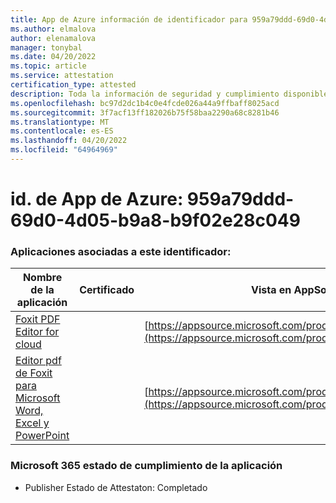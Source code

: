 ```yaml
---
title: App de Azure información de identificador para 959a79ddd-69d0-4d05-b9a8-b9f02e28c049
ms.author: elmalova
author: elenamalova
manager: tonybal
ms.date: 04/20/2022
ms.topic: article
ms.service: attestation
certification_type: attested
description: Toda la información de seguridad y cumplimiento disponible para 959a79ddd-69d0-4d05-b9a8-b9f02e28c049.
ms.openlocfilehash: bc97d2dc1b4c0e4fcde026a44a9ffbaff8025acd
ms.sourcegitcommit: 3f7acf13ff182026b75f58baa2290a68c8281b46
ms.translationtype: MT
ms.contentlocale: es-ES
ms.lasthandoff: 04/20/2022
ms.locfileid: "64964969"
---
```

# <a name="azure-app-id-959a79dd-69d0-4d05-b9a8-b9f02e28c049"></a>id. de App de Azure: 959a79ddd-69d0-4d05-b9a8-b9f02e28c049


### <a name="apps-associated-with-this-id"></a>Aplicaciones asociadas a este identificador:
| **Nombre de la aplicación** | **Certificado** | **Vista en AppSource** |
|--------------|---------------|-----------------------|
| [Foxit PDF Editor for cloud](../forward/WA200003703.md) |  | [https://appsource.microsoft.com/product/office/WA200003703](https://appsource.microsoft.com/product/office/WA200003703) |
| [Editor pdf de Foxit para Microsoft Word, Excel y PowerPoint](../forward/WA200003206.md) |  | [https://appsource.microsoft.com/product/office/WA200003206](https://appsource.microsoft.com/product/office/WA200003206) |

### <a name="microsoft-365-app-compliance-status"></a>Microsoft 365 estado de cumplimiento de la aplicación
- Publisher Estado de Attestaton: Completado
